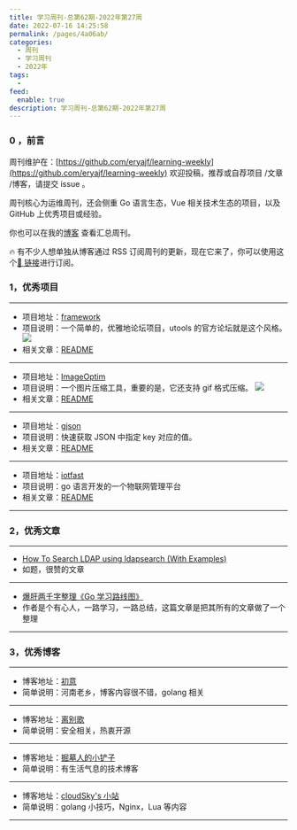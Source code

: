 ```yaml
---
title: 学习周刊-总第62期-2022年第27周
date: 2022-07-16 14:25:58
permalink: /pages/4a06ab/
categories:
  - 周刊
  - 学习周刊
  - 2022年
tags:
  -
feed:
  enable: true
description: 学习周刊-总第62期-2022年第27周
---
```


### 0 ，前言

周刊维护在：[https://github.com/eryajf/learning-weekly](https://github.com/eryajf/learning-weekly) 欢迎投稿，推荐或自荐项目 /文章 /博客，请提交 issue 。

周刊核心为运维周刊，还会侧重 Go 语言生态，Vue 相关技术生态的项目，以及 GitHub 上优秀项目或经验。

你也可以在我的[博客](https://wiki.eryajf.net/learning-weekly/) 查看汇总周刊。

🔥 有不少人想单独从博客通过 RSS 订阅周刊的更新，现在它来了，你可以使用这个[🔗 链接](https://wiki.eryajf.net/learning-weekly.xml)进行订阅。

### 1，优秀项目

---

- 项目地址：[framework](https://github.com/flarum/framework)
- 项目说明：一个简单的，优雅地论坛项目，utools 的官方论坛就是这个风格。
  ![](http://t.eryajf.net/imgs/2022/06/d7ea05dc866f24d4.png)
- 相关文章：[README](https://github.com/flarum/framework#readme)

---

- 项目地址：[ImageOptim](https://github.com/ImageOptim/ImageOptim)
- 项目说明：一个图片压缩工具，重要的是，它还支持 gif 格式压缩。
  ![](http://t.eryajf.net/imgs/2022/06/df2b947ce4920d13.png)
- 相关文章：[README](https://github.com/ImageOptim/ImageOptim#readme)

---

- 项目地址：[gjson](https://github.com/tidwall/gjson)
- 项目说明：快速获取 JSON 中指定 key 对应的值。
- 相关文章：[README](https://github.com/tidwall/gjson#readme)

---

- 项目地址：[iotfast](https://github.com/xiaodingding/iotfast)
- 项目说明：go 语言开发的一个物联网管理平台
- 相关文章：[README](https://github.com/xiaodingding/iotfast#readme)

---

### 2，优秀文章

---

- [How To Search LDAP using ldapsearch (With Examples)](https://devconnected.com/how-to-search-ldap-using-ldapsearch-examples/)
- 如题，很赞的文章

---

- [爆肝两千字整理《Go 学习路线图》](https://juejin.cn/post/7119123646471208968)
- 作者是个有心人，一路学习，一路总结，这篇文章是把其所有的文章做了一个整理

---

### 3，优秀博客

---

- 博客地址：[初意](https://xdbin.com/)
- 简单说明：河南老乡，博客内容很不错，golang 相关

---

- 博客地址：[离别歌](https://www.leavesongs.com/)
- 简单说明：安全相关，热衷开源

---

- 博客地址：[掘墓人的小铲子](https://juemuren4449.com/)
- 简单说明：有生活气息的技术博客

---

- 博客地址：[cloudSky's 小站](https://ops.m114.org/)
- 简单说明：golang 小技巧，Nginx，Lua 等内容

---
